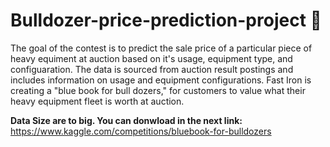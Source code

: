 # Bulldozer-price-prediction-project 🚧
The goal of the contest is to predict the sale price of a particular piece of heavy equiment at auction based on it's usage, equipment type, and configuaration.  The data is sourced from auction result postings and includes information on usage and equipment configurations.
Fast Iron is creating a "blue book for bull dozers," for customers to value what their heavy equipment fleet is worth at auction.

**Data Size are to big. You can donwload in the next link:**
https://www.kaggle.com/competitions/bluebook-for-bulldozers
